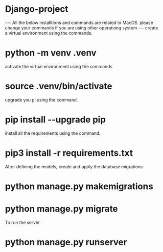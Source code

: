 # Django-project

--- All the below installtions and commands are related to MacOS. please change your commands if you are using other operationg system ---
create a virtual environment using the commands.

# python -m venv .venv

activate the virtual environment using the commands.

# source .venv/bin/activate

upgrade you pi using the command.

# pip install --upgrade pip

install all the requirements using the command.

# pip3 install -r requirements.txt

After defining the models, create and apply the database migrations:

# python manage.py makemigrations
# python manage.py migrate

To run the server 

# python manage.py runserver
